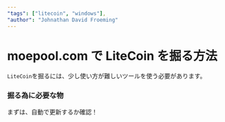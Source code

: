 ```yaml
---
"tags": ["litecoin", "windows"],
"author": "Johnathan David Froeming"
---
```


moepool.com で LiteCoin を掘る方法
==============================

`LiteCoin`を掘るには、少し使い方が難しいツールを使う必要があります。

### 掘る為に必要な物

まずは、自動で更新するか確認！